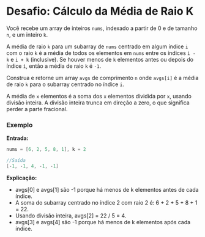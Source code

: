 # Desafio: Cálculo da Média de Raio K

Você recebe um array de inteiros `nums`, indexado a partir de 0 e de tamanho `n`, e um inteiro `k`.

A média de raio `k` para um subarray de `nums` centrado em algum índice `i` com o raio `k` é a média de todos os elementos em `nums` entre os índices `i - k` e `i + k` (inclusive). Se houver menos de `k` elementos antes ou depois do índice `i`, então a média de raio `k` é `-1`.

Construa e retorne um array `avgs` de comprimento `n` onde `avgs[i]` é a média de raio `k` para o subarray centrado no índice `i`.

A média de `x` elementos é a soma dos `x` elementos dividida por `x`, usando divisão inteira. A divisão inteira trunca em direção a zero, o que significa perder a parte fracional.

### Exemplo

**Entrada:**

```C#
nums = [6, 2, 5, 8, 1], k = 2

//Saída
[-1, -1, 4, -1, -1]
```
**Explicação:**

- avgs[0] e avgs[1] são -1 porque há menos de k elementos antes de cada índice.
- A soma do subarray centrado no índice 2 com raio 2 é: 6 + 2 + 5 + 8 + 1 = 22.
- Usando divisão inteira, avgs[2] = 22 / 5 = 4.
- avgs[3] e avgs[4] são -1 porque há menos de k elementos após cada índice.